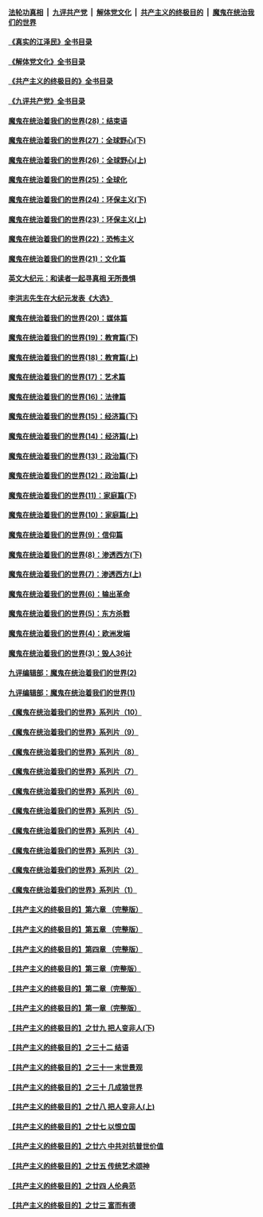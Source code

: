 ####  [法轮功真相](../../../../basic/blob/master/README.md?t=05040232) &nbsp;|&nbsp; [九评共产党](../../../../9ping.md/blob/master/README.md?t=05040232) &nbsp;|&nbsp; [解体党文化](../../../../jtdwh.md/blob/master/README.md?t=05040232)  &nbsp;|&nbsp; [共产主义的终极目的](../../../../gczydzjmd.md/blob/master/README.md?t=05040232) &nbsp;|&nbsp; [魔鬼在统治我们的世界](../../../../mgztzwmdsj.md/blob/master/README.md?t=05040232) 

#### [《真实的江泽民》全书目录](../pages/nsc422/n13721399.md?t=05040232) 

#### [《解体党文化》全书目录](../pages/nsc422/n13721157.md?t=05040232) 

#### [《共产主义的终极目的》全书目录](../pages/nsc422/n13721048.md?t=05040232) 

#### [《九评共产党》全书目录](../pages/nsc422/n13708085.md?t=05040232) 

#### [魔鬼在统治着我们的世界(28)：结束语](../pages/nsc422/n10936246.md?t=05040232) 

#### [魔鬼在统治着我们的世界(27)：全球野心(下)](../pages/nsc422/n10928319.md?t=05040232) 

#### [魔鬼在统治着我们的世界(26)：全球野心(上)](../pages/nsc422/n10900318.md?t=05040232) 

#### [魔鬼在统治着我们的世界(25)：全球化](../pages/nsc422/n10788205.md?t=05040232) 

#### [魔鬼在统治着我们的世界(24)：环保主义(下)](../pages/nsc422/n10695307.md?t=05040232) 

#### [魔鬼在统治着我们的世界(23)：环保主义(上)](../pages/nsc422/n10688613.md?t=05040232) 

#### [魔鬼在统治着我们的世界(22)：恐怖主义](../pages/nsc422/n10614727.md?t=05040232) 

#### [魔鬼在统治着我们的世界(21)：文化篇](../pages/nsc422/n10597706.md?t=05040232) 

#### [英文大纪元：和读者一起寻真相 无所畏惧](../pages/nsc422/n12542027.md?t=05040232) 

#### [李洪志先生在大纪元发表《大选》](../pages/nsc422/n12534746.md?t=05040232) 

#### [魔鬼在统治着我们的世界(20)：媒体篇](../pages/nsc422/n10586579.md?t=05040232) 

#### [魔鬼在统治着我们的世界(19)：教育篇(下)](../pages/nsc422/n10564808.md?t=05040232) 

#### [魔鬼在统治着我们的世界(18)：教育篇(上)](../pages/nsc422/n10526970.md?t=05040232) 

#### [魔鬼在统治着我们的世界(17)：艺术篇](../pages/nsc422/n10499093.md?t=05040232) 

#### [魔鬼在统治着我们的世界(16)：法律篇](../pages/nsc422/n10485969.md?t=05040232) 

#### [魔鬼在统治着我们的世界(15)：经济篇(下)](../pages/nsc422/n10469975.md?t=05040232) 

#### [魔鬼在统治着我们的世界(14)：经济篇(上)](../pages/nsc422/n10457370.md?t=05040232) 

#### [魔鬼在统治着我们的世界(13)：政治篇(下)](../pages/nsc422/n10448270.md?t=05040232) 

#### [魔鬼在统治着我们的世界(12)：政治篇(上)](../pages/nsc422/n10444576.md?t=05040232) 

#### [魔鬼在统治着我们的世界(11)：家庭篇(下)](../pages/nsc422/n10440961.md?t=05040232) 

#### [魔鬼在统治着我们的世界(10)：家庭篇(上)](../pages/nsc422/n10435448.md?t=05040232) 

#### [魔鬼在统治着我们的世界(9)：信仰篇](../pages/nsc422/n10432159.md?t=05040232) 

#### [魔鬼在统治着我们的世界(8)：渗透西方(下)](../pages/nsc422/n10429603.md?t=05040232) 

#### [魔鬼在统治着我们的世界(7)：渗透西方(上)](../pages/nsc422/n10426013.md?t=05040232) 

#### [魔鬼在统治着我们的世界(6)：输出革命](../pages/nsc422/n10421536.md?t=05040232) 

#### [魔鬼在统治着我们的世界(5)：东方杀戮](../pages/nsc422/n10417707.md?t=05040232) 

#### [魔鬼在统治着我们的世界(4)：欧洲发端](../pages/nsc422/n10414890.md?t=05040232) 

#### [魔鬼在统治着我们的世界(3)：毁人36计](../pages/nsc422/n10411583.md?t=05040232) 

#### [九评编辑部：魔鬼在统治着我们的世界(2)](../pages/nsc422/n10410036.md?t=05040232) 

#### [九评编辑部：魔鬼在统治着我们的世界(1)](../pages/nsc422/n10406825.md?t=05040232) 

#### [《魔鬼在统治着我们的世界》系列片（10）](../pages/nsc422/n12292670.md?t=05040232) 

#### [《魔鬼在统治着我们的世界》系列片（9）](../pages/nsc422/n12290859.md?t=05040232) 

#### [《魔鬼在统治着我们的世界》系列片（8）](../pages/nsc422/n12287445.md?t=05040232) 

#### [《魔鬼在统治着我们的世界》系列片（7）](../pages/nsc422/n12283425.md?t=05040232) 

#### [《魔鬼在统治着我们的世界》系列片（6）](../pages/nsc422/n12282314.md?t=05040232) 

#### [《魔鬼在统治着我们的世界》系列片（5）](../pages/nsc422/n12281419.md?t=05040232) 

#### [《魔鬼在统治着我们的世界》系列片（4）](../pages/nsc422/n12274024.md?t=05040232) 

#### [《魔鬼在统治着我们的世界》系列片（3）](../pages/nsc422/n12271322.md?t=05040232) 

#### [《魔鬼在统治着我们的世界》系列片（2）](../pages/nsc422/n12269049.md?t=05040232) 

#### [《魔鬼在统治着我们的世界》系列片（1）](../pages/nsc422/n12267575.md?t=05040232) 

#### [【共产主义的终极目的】第六章 （完整版）](../pages/nsc422/n11428913.md?t=05040232) 

#### [【共产主义的终极目的】第五章 （完整版）](../pages/nsc422/n11428912.md?t=05040232) 

#### [【共产主义的终极目的】第四章 （完整版）](../pages/nsc422/n11428907.md?t=05040232) 

#### [【共产主义的终极目的】第三章（完整版）](../pages/nsc422/n11428848.md?t=05040232) 

#### [【共产主义的终极目的】第二章（完整版）](../pages/nsc422/n11428831.md?t=05040232) 

#### [【共产主义的终极目的】第一章（完整版）](../pages/nsc422/n11417651.md?t=05040232) 

#### [【共产主义的终极目的】之廿九 把人变非人(下)](../pages/nsc422/n11344140.md?t=05040232) 

#### [【共产主义的终极目的】之三十二 结语](../pages/nsc422/n11360535.md?t=05040232) 

#### [【共产主义的终极目的】之三十一 末世景观](../pages/nsc422/n11351129.md?t=05040232) 

#### [【共产主义的终极目的】之三十 几成狼世界](../pages/nsc422/n11348280.md?t=05040232) 

#### [【共产主义的终极目的】之廿八 把人变非人(上)](../pages/nsc422/n11340492.md?t=05040232) 

#### [【共产主义的终极目的】之廿七 以恨立国](../pages/nsc422/n11336944.md?t=05040232) 

#### [【共产主义的终极目的】之廿六 中共对抗普世价值](../pages/nsc422/n11324785.md?t=05040232) 

#### [【共产主义的终极目的】之廿五 传统艺术颂神](../pages/nsc422/n11296396.md?t=05040232) 

#### [【共产主义的终极目的】之廿四 人伦典范](../pages/nsc422/n11296397.md?t=05040232) 

#### [【共产主义的终极目的】之廿三 富而有德](../pages/nsc422/n11283598.md?t=05040232) 

